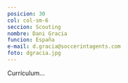 ```yaml
---
posicion: 30
col: col-sm-6
seccion: Scouting
nombre: Dani Gracia
funcion: España
e-mail: d.gracia@soccerintagents.com
foto: dgracia.jpg
---
```

Currículum...
